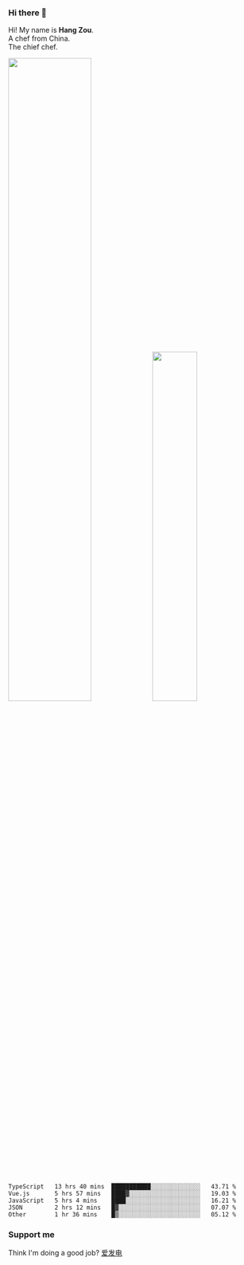 ### Hi there 👋

Hi! My name is **Hang Zou**.  
A chef from China.  
The chief chef.

<img align="" width="57.5%" src="https://github-readme-stats.vercel.app/api?username=zouhangwithsweet&hide_title=true&hide_border=true&show_icons=true&include_all_commits=true&line_height=21" /><img align="" width="42.4%" src="https://github-readme-stats.vercel.app/api/top-langs/?username=zouhangwithsweet&hide_title=true&hide_border=true&layout=compact" />

<!--START_SECTION:waka-->

```text
TypeScript   13 hrs 40 mins  ███████████░░░░░░░░░░░░░░   43.71 %
Vue.js       5 hrs 57 mins   ████▓░░░░░░░░░░░░░░░░░░░░   19.03 %
JavaScript   5 hrs 4 mins    ████░░░░░░░░░░░░░░░░░░░░░   16.21 %
JSON         2 hrs 12 mins   █▓░░░░░░░░░░░░░░░░░░░░░░░   07.07 %
Other        1 hr 36 mins    █▒░░░░░░░░░░░░░░░░░░░░░░░   05.12 %
```

<!--END_SECTION:waka-->

### Support me

Think I'm doing a good job? [爱发电](https://afdian.net/@zouhangsweet)
